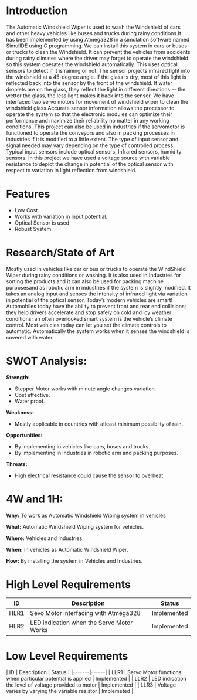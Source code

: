 # Introduction

The Automatic Windshield Wiper is used to wash the Windshield of cars and other heavy vehicles like buses and trucks during rainy conditions.It has been implemented by using Atmega328 in a simulation software named SimulIDE using C programming. We can install this system in cars or buses or trucks to clean the Windshield. It can prevent the vehicles from accidents during rainy climates where the driver may forget to operate the windshield so this system operates the windshield automatically. This uses optical sensors to detect if it is raining or not. The sensor projects infrared light into the windshield at a 45-degree angle. If the glass is dry, most of this light is reflected back into the sensor by the front of the windshield. If water droplets are on the glass, they reflect the light in different directions -- the wetter the glass, the less light makes it back into the sensor. We have interfaced two servo motors for movement of windshield wiper to clean the windshield glass.Accurate sensor information allows the processor to operate the system so that the electronic modules can optimize their performance and maximize their reliability no matter in any working conditions. This project can also be used in industries if the servomotor is functioned to operate the conveyors and also in packing processes in industries if it is modified to a little extent. The type of input sensor and signal needed may vary depending on the type of controlled process. Typical input sensors include optical sensors, Infrared sensors, humidity sensors. In this project we have used a voltage source with variable resistance to depict the change in potential of the optical sensor with respect to variation in light reflection from windshield.

# Features
- Low Cost.
- Works with variation in input potential.
- Optical Sensor is used
- Robust System.
# Research/State of Art

Mostly used in vehicles like car or bus or trucks to operate the WindShield Wiper during rainy conditions or washing. It is also used in Industries for sorting the products and it can also be used for packing machine purposesand as robotic arm in industries if the system is slightly modified. It takes an analog input and senses the intensity of infrared light via variation in potential of the optical sensor. Today’s modern vehicles are smart! Automobiles today have the ability to prevent front and rear end collisions; they help drivers accelerate and stop safely on cold and icy weather conditions;  an often overlooked smart system is the vehicle’s climate control. Most vehicles today can let you set the climate controls to automatic. Automatically the system works when it senses the windshield is covered with water.

# **SWOT Analysis:**

**Strength:**

- Stepper Motor works with minute angle changes variation.
- Cost effective.
- Water proof.

**Weakness:**
- Mostly applicable in countries with atleast minimum possiblity of rain.

**Opportunities:**

- By implementing in vehicles like cars, buses and trucks.
- By implementing in industries in robotic arm and packing purposes.

**Threats:**
- High electrical resistance could cause the sensor to overheat.

# **4W and 1H:**

**Why:**
To work as Automatic Windshield Wiping system in vehicles

**What:**
Automatic Windshield Wiping system for vehicles. 

**Where:**
Vehicles and Industries

**When:**
In vehicles as Automatic Windshield Wiper.

**How:**
By installing the system in Vehicles and Industries.


# High Level Requirements
| ID | Description | Status |
|----| ------------| -------|
|HLR1  | Sevo Motor interfacing with Atmega328 | Implemented |
|HLR2  | LED indication when the Servo Motor Works | Implemented | 	

# Low Level Requirements

| ID | Description | Status |
|-------|------|
| LLR1 | Servo Motor functions when particular potential is applied  | Implemented |
| LLR2 | LED indication the level of voltage provided to motor | Implemented |
| LLR3 | Voltage varies by varying the variable resistor | Implemeted |
